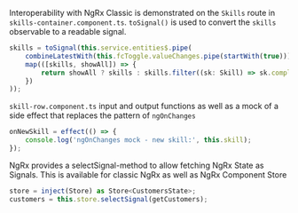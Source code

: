 Interoperability with NgRx Classic is demonstrated on the `Skills` route in `skills-container.component.ts`. `toSignal()` is used to convert the `skills` observable to a readable signal. 

```typescript
skills = toSignal(this.service.entities$.pipe(
    combineLatestWith(this.fcToggle.valueChanges.pipe(startWith(true))),
    map(([skills, showAll]) => {
        return showAll ? skills : skills.filter((sk: Skill) => sk.completed === showAll);
    })
));
```

`skill-row.component.ts` input and output functions as well as a mock of a side effect that replaces the pattern of `ngOnChanges` 

```typescript
onNewSkill = effect(() => {
    console.log('ngOnChanges mock - new skill:', this.skill);
}); 
```

NgRx provides a selectSignal-method to allow fetching NgRx State as Signals. This is available for classic NgRx as well as NgRx Component Store

```typescript
store = inject(Store) as Store<CustomersState>;
customers = this.store.selectSignal(getCustomers);
```